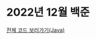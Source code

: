 # 2022년 12월 백준

[전체 코드 보러가기(Java)](https://github.com/6suk/TIL/tree/master/CodingTest/src/cote_202212)